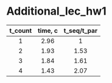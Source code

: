 # Additional_lec_hw1

| t_count | time, c | t_seq/t_par |
|:---:|:---:|:---:|
|1    |2.96 |1     |
|2    |1.93 |1.53 |
|3    |1.84 |1.61 |
|4    |1.43 |2.07 |
